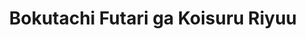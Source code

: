 --- 
title: "Bokutachi Futari ga Koisuru Riyuu"
publishdate: "2019-8-3T16:48:46+02:00"
src: "https://365manga.net/manga/bokutachi-futari-ga-koisuru-riyuu"
image: "https://data.365manga.net/images/thumbnails/6722-bokutachi-futari-ga-koisuru-riyuu.jpg"
description: "Every day, high school student Hanamura Oyoshi is challenged in his part-time job as a helper for the aged. But one day - suddenly - a request comes from Sadamitsu Norihiko, an heir to a large enterprise, for a helper for someone recovering from sickness. From the first day, a bewildered Naoyoshi swears obedience, but their attraction is immediate, and the two share a kiss. But, suddenly, communication comes to…"
---